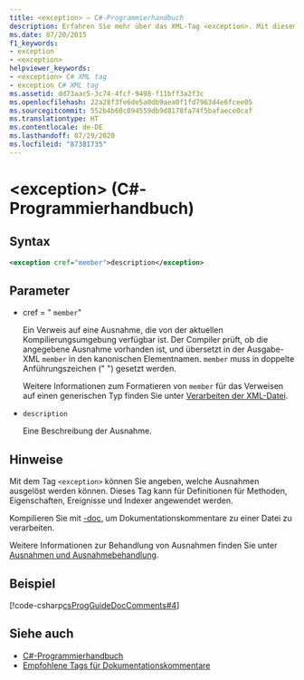 ```yaml
---
title: <exception> – C#-Programmierhandbuch
description: Erfahren Sie mehr über das XML-Tag <exception>. Mit diesem Tag können Sie angeben, welche Ausnahmen ausgelöst werden können. Es kann auf Methoden, Eigenschaften, Ereignisse und Indexer angewendet werden.
ms.date: 07/20/2015
f1_keywords:
- exception
- <exception>
helpviewer_keywords:
- <exception> C# XML tag
- exception C# XML tag
ms.assetid: dd73aac5-3c74-4fcf-9498-f11bff3a2f3c
ms.openlocfilehash: 22a28f3fe6de5a0db9aea0f1fd7963d4e6fcee05
ms.sourcegitcommit: 552b4b60c094559db9d8178fa74f5bafaece0caf
ms.translationtype: HT
ms.contentlocale: de-DE
ms.lasthandoff: 07/29/2020
ms.locfileid: "87381735"
---
```

# <a name="exception-c-programming-guide"></a>\<exception> (C#-Programmierhandbuch)

## <a name="syntax"></a>Syntax

```xml
<exception cref="member">description</exception>
```

## <a name="parameters"></a>Parameter

- cref = " `member`"

  Ein Verweis auf eine Ausnahme, die von der aktuellen Kompilierungsumgebung verfügbar ist. Der Compiler prüft, ob die angegebene Ausnahme vorhanden ist, und übersetzt in der Ausgabe-XML `member` in den kanonischen Elementnamen. `member` muss in doppelte Anführungszeichen (" ") gesetzt werden.

  Weitere Informationen zum Formatieren von `member` für das Verweisen auf einen generischen Typ finden Sie unter [Verarbeiten der XML-Datei](processing-the-xml-file.md).

- `description`

  Eine Beschreibung der Ausnahme.

## <a name="remarks"></a>Hinweise

Mit dem Tag `<exception>` können Sie angeben, welche Ausnahmen ausgelöst werden können. Dieses Tag kann für Definitionen für Methoden, Eigenschaften, Ereignisse und Indexer angewendet werden.

Kompilieren Sie mit [-doc](../../language-reference/compiler-options/doc-compiler-option.md), um Dokumentationskommentare zu einer Datei zu verarbeiten.

Weitere Informationen zur Behandlung von Ausnahmen finden Sie unter [Ausnahmen und Ausnahmebehandlung](../exceptions/index.md).

## <a name="example"></a>Beispiel

[!code-csharp[csProgGuideDocComments#4](~/samples/snippets/csharp/VS_Snippets_VBCSharp/csProgGuideDocComments/CS/DocComments.cs#4)]

## <a name="see-also"></a>Siehe auch

- [C#-Programmierhandbuch](../index.md)
- [Empfohlene Tags für Dokumentationskommentare](recommended-tags-for-documentation-comments.md)
